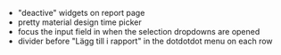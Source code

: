 - "deactive" widgets on report page
- pretty material design time picker
- focus the input field in when the selection dropdowns are opened
- divider before "Lägg till i rapport" in the dotdotdot menu on each row

